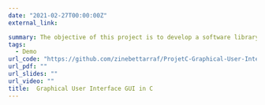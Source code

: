 ```yaml
---
date: "2021-02-27T00:00:00Z"
external_link: 

summary: The objective of this project is to develop a software library in C that facilitates the programming of Graphical User Interfaces (GUIs). Using this library, a programmer will be able to easily create a graphical interface composed of windows and interactors such as buttons, input fields, etc .
tags:
  - Demo
url_code: "https://github.com/zinebettarraf/ProjetC-Graphical-User-Interface"
url_pdf: ""
url_slides: ""
url_video: ""
title:  Graphical User Interface GUI in C
---
```

